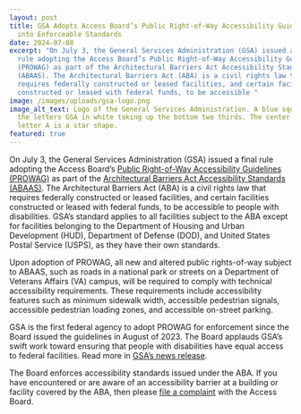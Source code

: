 ```yaml
---
layout: post
title: GSA Adopts Access Board’s Public Right-of-Way Accessibility Guidelines
  into Enforceable Standards
date: 2024-07-08
excerpt: "On July 3, the General Services Administration (GSA) issued a final
  rule adopting the Access Board’s Public Right-of-Way Accessibility Guidelines
  (PROWAG) as part of the Architectural Barriers Act Accessibility Standards
  (ABAAS). The Architectural Barriers Act (ABA) is a civil rights law that
  requires federally constructed or leased facilities, and certain facilities
  constructed or leased with federal funds, to be accessible "
image: /images/uploads/gsa-logo.png
image_alt_text: Logo of the General Services Administration. A blue square with
  the letters GSA in white taking up the bottom two thirds. The center of the
  letter A is a star shape.
featured: true
---
```

On July 3, the General Services Administration (GSA) issued a final rule adopting the Access Board’s [Public Right-of-Way Accessibility Guidelines (PROWAG)](https://www.access-board.gov/prowag/) as part of the [Architectural Barriers Act Accessibility Standards (ABAAS)](https://www.access-board.gov/aba/). The Architectural Barriers Act (ABA) is a civil rights law that requires federally constructed or leased facilities, and certain facilities constructed or leased with federal funds, to be accessible to people with disabilities. GSA’s standard applies to all facilities subject to the ABA except for facilities belonging to the Department of Housing and Urban Development (HUD), Department of Defense (DOD), and United States Postal Service (USPS), as they have their own standards.

Upon adoption of PROWAG, all new and altered public rights-of-way subject to ABAAS, such as roads in a national park or streets on a Department of Veterans Affairs (VA) campus, will be required to comply with technical accessibility requirements. These requirements include accessibility features such as minimum sidewalk width, accessible pedestrian signals, accessible pedestrian loading zones, and accessible on-street parking.

GSA is the first federal agency to adopt PROWAG for enforcement since the Board issued the guidelines in August of 2023. The Board applauds GSA’s swift work toward ensuring that people with disabilities have equal access to federal facilities. Read more in [GSA’s news release](https://www.gsa.gov/about-us/newsroom/news-releases/gsa-publishes-final-rule-adopting-new-accessibility-guidelines-07032024).

The Board enforces accessibility standards issued under the ABA. If you have encountered or are aware of an accessibility barrier at a building or facility covered by the ABA, then please [file a complaint](https://www.access-board.gov/enforcement/) with the Access Board.